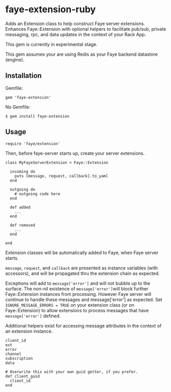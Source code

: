 # faye-extension-ruby

Adds an Extension class to help construct Faye server extensions. Enhances Faye::Extension with optional helpers to facilitate pub/sub, private messaging, rpc, and data updates in the context of your Rack App.

This gem is currently in experimental stage.

This gem assumes your are using Redis as your Faye backend datastore (engine).


## Installation

Gemfile:

    gem 'faye-extension'

No Gemfile:

    $ gem install faye-extension

## Usage

    require 'faye/extension'

Then, before faye-server starts up, create your server extensions.

    class MyFayeServerExtension < Faye::Extension

      incoming do
        puts [message, request, callback].to_yaml
      end

      outgoing do
        # outgoing code here
      end
      
      def added
        ...
      end

      def removed
        ...
      end
      
    end

Extension classes will be automatically added to Faye, when Faye server starts.

```message```, ```request```, and ```callback``` are presented as instance variables (with accessors),
and will be propagated thru the extension chain as expected.

Exceptions will add to ```message['error']``` and will not bubble up to the surface. The non-nil existence of ```message['error']```will block further Faye::Extension instances from processing. However Faye server will continue to handle these messages and message['error'] as expected. Set ```IGNORE_MESSAGE_ERRORS = TRUE``` on your extension class (or on Faye::Extension) to allow extensions to process messages that have ```message['error']``` defined.

Additional helpers exist for accessing message attributes in the context of an extension instance.

    client_id
    ext
    error
    channel
    subscription
    data

    # Overwrite this with your own guid getter, if you prefer.
    def client_guid
      client_id
    end    

